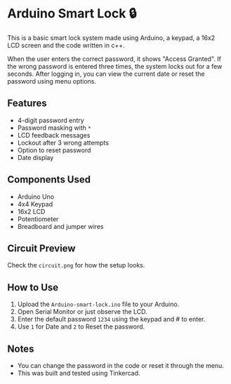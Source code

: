 # Arduino Smart Lock 🔒

This is a basic smart lock system made using Arduino, a keypad, a 16x2 LCD screen and the code written in c++.

When the user enters the correct password, it shows "Access Granted". If the wrong password is entered three times, the system locks out for a few seconds. After logging in, you can view the current date or reset the password using menu options.

## Features
- 4-digit password entry
- Password masking with `*`
- LCD feedback messages
- Lockout after 3 wrong attempts
- Option to reset password
- Date display

## Components Used
- Arduino Uno
- 4x4 Keypad
- 16x2 LCD
- Potentiometer
- Breadboard and jumper wires

## Circuit Preview
Check the `circuit.png` for how the setup looks.

## How to Use
1. Upload the `Arduino-smart-lock.ino` file to your Arduino.
2. Open Serial Monitor or just observe the LCD.
3. Enter the default password `1234` using the keypad and # to enter.
4. Use `1` for Date and `2` to Reset the password.

## Notes
- You can change the password in the code or reset it through the menu.
- This was built and tested using Tinkercad.

